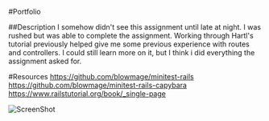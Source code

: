 #Portfolio

##Description
I somehow didn't see this assignment until late at night. I was rushed but was able to complete the assignment. Working through Hartl's tutorial previously helped give me some previous experience with routes and controllers. I could still learn more on it, but I think i did everything the assignment asked for. 

#Resources
https://github.com/blowmage/minitest-rails  
https://github.com/blowmage/minitest-rails-capybara  
https://www.railstutorial.org/book/_single-page  

![ScreenShot](https://www.dropbox.com/s/ru91a4yiou58jpo/Screen%20Shot%202014-09-16%20at%2011.32.34%20PM.png?dl=0)

